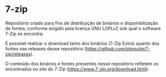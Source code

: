 # 7-zip
Repositório criado para fins de distribuição de binários e disponibilização de fontes, conforme exigido pela licença GNU LGPLv2 sob qual o software 7-Zip se encontra.

É possível realizar o download tanto dos binários (7-Zip Extra) quanto dos fontes nas releases desse repositório (https://github.com/otmsuite/7-zip/releases).

O conteúdo dos binários e fontes presentes nesse repositório refletem os encontrados no site do 7-Zip (https://www.7-zip.org/download.html).
